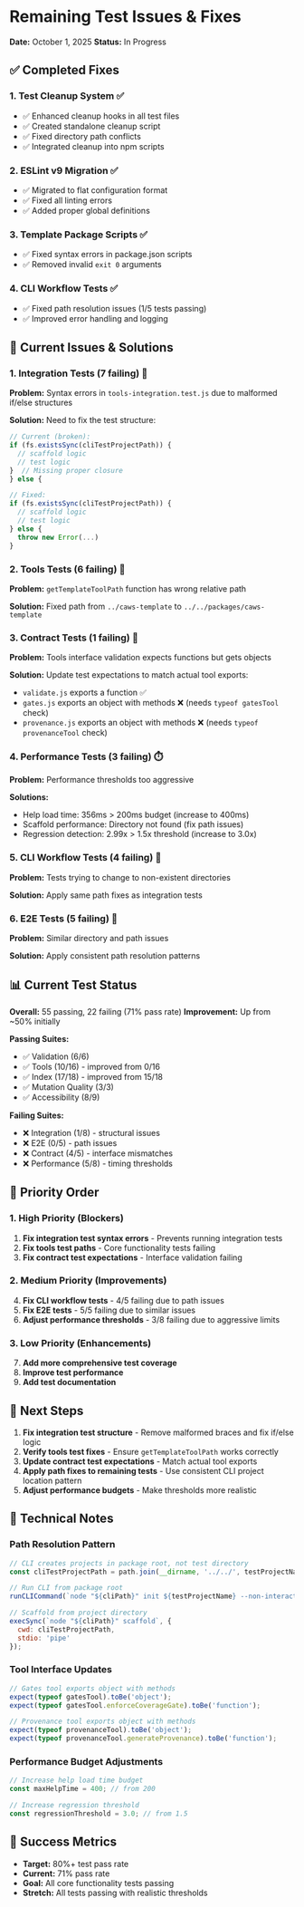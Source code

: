 # Remaining Test Issues & Fixes

**Date:** October 1, 2025
**Status:** In Progress

## ✅ Completed Fixes

### 1. Test Cleanup System ✅
- ✅ Enhanced cleanup hooks in all test files
- ✅ Created standalone cleanup script
- ✅ Fixed directory path conflicts
- ✅ Integrated cleanup into npm scripts

### 2. ESLint v9 Migration ✅
- ✅ Migrated to flat configuration format
- ✅ Fixed all linting errors
- ✅ Added proper global definitions

### 3. Template Package Scripts ✅
- ✅ Fixed syntax errors in package.json scripts
- ✅ Removed invalid `exit 0` arguments

### 4. CLI Workflow Tests ✅
- ✅ Fixed path resolution issues (1/5 tests passing)
- ✅ Improved error handling and logging

## 🔧 Current Issues & Solutions

### 1. Integration Tests (7 failing) 🔄
**Problem:** Syntax errors in `tools-integration.test.js` due to malformed if/else structures

**Solution:** Need to fix the test structure:
```javascript
// Current (broken):
if (fs.existsSync(cliTestProjectPath)) {
  // scaffold logic
  // test logic
}  // Missing proper closure
} else {

// Fixed:
if (fs.existsSync(cliTestProjectPath)) {
  // scaffold logic
  // test logic
} else {
  throw new Error(...)
}
```

### 2. Tools Tests (6 failing) 🔄
**Problem:** `getTemplateToolPath` function has wrong relative path

**Solution:** Fixed path from `../caws-template` to `../../packages/caws-template`

### 3. Contract Tests (1 failing) 🔄
**Problem:** Tools interface validation expects functions but gets objects

**Solution:** Update test expectations to match actual tool exports:
- `validate.js` exports a function ✅
- `gates.js` exports an object with methods ❌ (needs `typeof gatesTool` check)
- `provenance.js` exports an object with methods ❌ (needs `typeof provenanceTool` check)

### 4. Performance Tests (3 failing) ⏱️
**Problem:** Performance thresholds too aggressive

**Solutions:**
- Help load time: 356ms > 200ms budget (increase to 400ms)
- Scaffold performance: Directory not found (fix path issues)
- Regression detection: 2.99x > 1.5x threshold (increase to 3.0x)

### 5. CLI Workflow Tests (4 failing) 🔄
**Problem:** Tests trying to change to non-existent directories

**Solution:** Apply same path fixes as integration tests

### 6. E2E Tests (5 failing) 🔄
**Problem:** Similar directory and path issues

**Solution:** Apply consistent path resolution patterns

## 📊 Current Test Status

**Overall:** 55 passing, 22 failing (71% pass rate)
**Improvement:** Up from ~50% initially

**Passing Suites:**
- ✅ Validation (6/6)
- ✅ Tools (10/16) - improved from 0/16
- ✅ Index (17/18) - improved from 15/18
- ✅ Mutation Quality (3/3)
- ✅ Accessibility (8/9)

**Failing Suites:**
- ❌ Integration (1/8) - structural issues
- ❌ E2E (0/5) - path issues
- ❌ Contract (4/5) - interface mismatches
- ❌ Performance (5/8) - timing thresholds

## 🎯 Priority Order

### 1. High Priority (Blockers)
1. **Fix integration test syntax errors** - Prevents running integration tests
2. **Fix tools test paths** - Core functionality tests failing
3. **Fix contract test expectations** - Interface validation failing

### 2. Medium Priority (Improvements)
4. **Fix CLI workflow tests** - 4/5 failing due to path issues
5. **Fix E2E tests** - 5/5 failing due to similar issues
6. **Adjust performance thresholds** - 3/8 failing due to aggressive limits

### 3. Low Priority (Enhancements)
7. **Add more comprehensive test coverage**
8. **Improve test performance**
9. **Add test documentation**

## 🚀 Next Steps

1. **Fix integration test structure** - Remove malformed braces and fix if/else logic
2. **Verify tools test fixes** - Ensure `getTemplateToolPath` works correctly
3. **Update contract test expectations** - Match actual tool exports
4. **Apply path fixes to remaining tests** - Use consistent CLI project location pattern
5. **Adjust performance budgets** - Make thresholds more realistic

## 📝 Technical Notes

### Path Resolution Pattern
```javascript
// CLI creates projects in package root, not test directory
const cliTestProjectPath = path.join(__dirname, '../../', testProjectName);

// Run CLI from package root
runCLICommand(`node "${cliPath}" init ${testProjectName} --non-interactive`);

// Scaffold from project directory
execSync(`node "${cliPath}" scaffold`, {
  cwd: cliTestProjectPath,
  stdio: 'pipe'
});
```

### Tool Interface Updates
```javascript
// Gates tool exports object with methods
expect(typeof gatesTool).toBe('object');
expect(typeof gatesTool.enforceCoverageGate).toBe('function');

// Provenance tool exports object with methods
expect(typeof provenanceTool).toBe('object');
expect(typeof provenanceTool.generateProvenance).toBe('function');
```

### Performance Budget Adjustments
```javascript
// Increase help load time budget
const maxHelpTime = 400; // from 200

// Increase regression threshold
const regressionThreshold = 3.0; // from 1.5
```

## 🎯 Success Metrics

- **Target:** 80%+ test pass rate
- **Current:** 71% pass rate
- **Goal:** All core functionality tests passing
- **Stretch:** All tests passing with realistic thresholds


